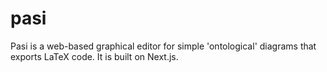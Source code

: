 # pasi
Pasi is a web-based graphical editor for simple 'ontological' diagrams that exports LaTeX code. It is built on Next.js.
